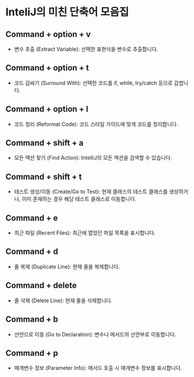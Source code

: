 # InteliJ의 미친 단축어 모음집

## Command + option + v
- 변수 추출 (Extract Variable): 선택한 표현식을 변수로 추출합니다.

## Command + option + t
- 코드 감싸기 (Surround With): 선택한 코드를 if, while, try/catch 등으로 감쌉니다.

## Command + option + l
- 코드 정리 (Reformat Code): 코드 스타일 가이드에 맞게 코드를 정리합니다.

## Command + shift + a
- 모든 액션 찾기 (Find Action): IntelliJ의 모든 액션을 검색할 수 있습니다.

## Command + shift + t
- 테스트 생성/이동 (Create/Go to Test): 현재 클래스의 테스트 클래스를 생성하거나, 이미 존재하는 경우 해당 테스트 클래스로 이동합니다.

## Command + e
- 최근 파일 (Recent Files): 최근에 열었던 파일 목록을 표시합니다.

## Command + d
- 줄 복제 (Duplicate Line): 현재 줄을 복제합니다.

## Command + delete
- 줄 삭제 (Delete Line): 현재 줄을 삭제합니다.

## Command + b
- 선언으로 이동 (Go to Declaration): 변수나 메서드의 선언부로 이동합니다.

## Command + p
- 매개변수 정보 (Parameter Info): 메서드 호출 시 매개변수 정보를 표시합니다.